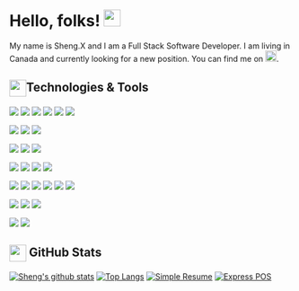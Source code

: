 # Hello, folks! <img src="https://raw.githubusercontent.com/MartinHeinz/MartinHeinz/master/wave.gif" width="30px">
My name is Sheng.X and I am a Full Stack Software Developer. I am living in Canada and currently looking for a new position. You can find me on <a href="https://www.linkedin.com/in/sheng-x/"><img height="20" src="https://image.flaticon.com/icons/png/512/61/61109.png"></a>.

## <img src="https://www.iconfinder.com/data/icons/business-finance-54/512/50-512.png" width="30px" align="center" >Technologies &  Tools

 ![](https://img.shields.io/badge/Code-JavaScript-informational?style=flat&logo=JavaScript&logoColor=white&color=2bbc8a)
 ![](https://img.shields.io/badge/Code-TypeScript-informational?style=flat&logo=TypeScript&logoColor=white&color=2bbc8a)
 ![](https://img.shields.io/badge/Code-Python-informational?style=flat&logo=Python&logoColor=white&color=2bbc8a)
 ![](https://img.shields.io/badge/Code-Java-informational?style=flat&logo=Java&logoColor=white&color=2bbc8a)
 ![](https://img.shields.io/badge/Code-C_Sharp-informational?style=flat&logo=c-sharp&logoColor=white&color=2bbc8a)
 ![](https://img.shields.io/badge/Code-PHP-informational?style=flat&logo=PHP&logoColor=white&color=2bbc8a)
 
 ![](https://img.shields.io/badge/Backend-Node.js-informational?style=flat&logo=Node.js&logoColor=white&color=2bbc8a)
 ![](https://img.shields.io/badge/Backend-ASP.NET-informational?style=flat&logo=.Net&logoColor=white&color=2bbc8a)
 ![](https://img.shields.io/badge/Backend-Django-informational?style=flat&logo=Django&logoColor=white&color=2bbc8a)
 
 ![](https://img.shields.io/badge/Frontend-React.js-informational?style=flat&logo=React&logoColor=white&color=2bbc8a)
 ![](https://img.shields.io/badge/Frontend-Vue.js-informational?style=flat&logo=Vue.js&logoColor=white&color=2bbc8a)
 ![](https://img.shields.io/badge/Frontend-Angular.js-informational?style=flat&logo=Angular&logoColor=white&color=2bbc8a)
 
 ![](https://img.shields.io/badge/Database-MongoDB-informational?style=flat&logo=MongoDB&logoColor=white&color=2bbc8a)
 ![](https://img.shields.io/badge/Database-MySQL-informational?style=flat&logo=MySQL&logoColor=white&color=2bbc8a)
 ![](https://img.shields.io/badge/Database-SQLite-informational?style=flat&logo=SQLite&logoColor=white&color=2bbc8a)
 ![](https://img.shields.io/badge/Database-MS_SQL_Server-informational?style=flat&logo=microsoft-sql-server&logoColor=white&color=2bbc8a)
 
 ![](https://img.shields.io/badge/Tools-WordPress-informational?style=flat&logo=WordPress&logoColor=white&color=2bbc8a)
 ![](https://img.shields.io/badge/Tools-WooCommerce-informational?style=flat&logo=woo&logoColor=white&color=2bbc8a)
 ![](https://img.shields.io/badge/Tools-Docker-informational?style=flat&logo=docker&logoColor=white&color=2bbc8a)
 ![](https://img.shields.io/badge/Tools-Azure_DevOps-informational?style=flat&logo=azure-devops&logoColor=white&color=2bbc8a)
 ![](https://img.shields.io/badge/Tools-Visual_Studio-informational?style=flat&logo=visual-studio&logoColor=white&color=2bbc8a)
 ![](https://img.shields.io/badge/Tools-Visual_Studio_Code-informational?style=flat&logo=visual-studio-code&logoColor=white&color=2bbc8a)
 
 ![](https://img.shields.io/badge/OS-Linux-informational?style=flat&logo=Linux&logoColor=white&color=2bbc8a)
 ![](https://img.shields.io/badge/OS-Windows-informational?style=flat&logo=Windows&logoColor=white&color=2bbc8a)
 ![](https://img.shields.io/badge/OS-Mac-informational?style=flat&logo=Apple&logoColor=white&color=2bbc8a)
 
 ![](https://img.shields.io/badge/Cloud-AWS-informational?style=flat&logo=amazon-aws&logoColor=white&color=2bbc8a)
 ![](https://img.shields.io/badge/Cloud-Digital_Ocean-informational?style=flat&logo=digitalocean&logoColor=white&color=2bbc8a)

## <img src="https://static.thenounproject.com/png/63767-200.png" width="30px" align="center" > GitHub Stats

[![Sheng's github stats](https://github-readme-stats.vercel.app/api?username=sheng-x&theme=vue)](https://github.com/sheng-x)
[![Top Langs](https://github-readme-stats.vercel.app/api/top-langs/?username=sheng-x&hide=php&layout=compact&theme=vue)](https://github.com/sheng-x)
[![Simple Resume](https://github-readme-stats.vercel.app/api/pin/?username=sheng-x&repo=simple-resume&theme=vue)](https://github.com/sheng-x/simple-resume)
[![Express POS](https://github-readme-stats.vercel.app/api/pin/?username=sheng-x&repo=express-pos&theme=vue)](https://github.com/sheng-x/express-pos)
